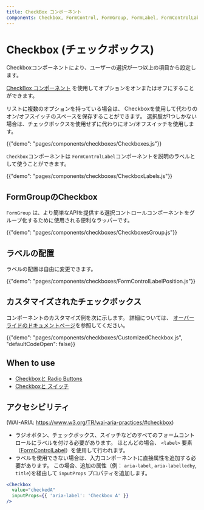```yaml
---
title: CheckBox コンポーネント
components: Checkbox, FormControl, FormGroup, FormLabel, FormControlLabel
---
```


# Checkbox (チェックボックス)

<p class="description">Checkboxコンポーネントにより、ユーザーの選択が一つ以上の項目から設定します。</p>

[CheckBox コンポーネント](https://material.io/design/components/selection-controls.html#checkboxes) を使用してオプションをオンまたはオフにすることができます。

リストに複数のオプションを持っている場合は、 Checkboxを使用して代わりのオン/オフスイッチのスペースを保存することができます。 選択肢が1つしかない場合は、チェックボックスを使用せずに代わりにオン/オフスイッチを使用します。

{{"demo": "pages/components/checkboxes/Checkboxes.js"}}

`Checkbox`コンポーネントは `FormControlLabel`コンポーネントを説明のラベルとして使うことができます。

{{"demo": "pages/components/checkboxes/CheckboxLabels.js"}}

## FormGroupのCheckbox

`FormGroup` は、より簡単なAPIを提供する選択コントロールコンポーネントをグループ化するために使用される便利なラッパーです。

{{"demo": "pages/components/checkboxes/CheckboxesGroup.js"}}

## ラベルの配置

ラベルの配置は自由に変更できます。

{{"demo": "pages/components/checkboxes/FormControlLabelPosition.js"}}

## カスタマイズされたチェックボックス

コンポーネントのカスタマイズ例を次に示します。 詳細については、 [オーバーライドのドキュメントページ](/customization/components/)を参照してください。

{{"demo": "pages/components/checkboxes/CustomizedCheckbox.js", "defaultCodeOpen": false}}

## When to use

- [Checkboxと Radio Buttons](https://www.nngroup.com/articles/checkboxes-vs-radio-buttons/)
- [Checkboxと スイッチ](https://uxplanet.org/checkbox-vs-toggle-switch-7fc6e83f10b8)

## アクセシビリティ

(WAI-ARIA: https://www.w3.org/TR/wai-aria-practices/#checkbox)

- ラジオボタン、チェックボックス、スイッチなどのすべてのフォームコントロールにラベルを付ける必要があります。 ほとんどの場合、 `<label>` 要素（[FormControlLabel](/api/form-control-label/)）を使用して行われます。
- ラベルを使用できない場合は、入力コンポーネントに直接属性を追加する必要があります。 この場合、追加の属性（例： `aria-label`, `aria-labelledby`, `title`)を経由して `inputProps` プロパティを追加します。

```jsx
<Checkbox
  value="checkedA"
  inputProps={{ 'aria-label': 'Checkbox A' }}
/>
```
